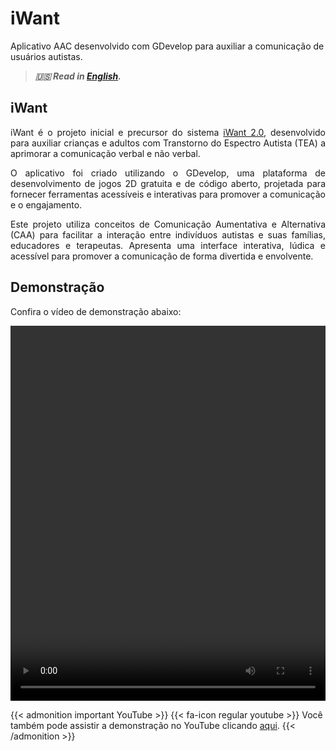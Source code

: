 # iWant


Aplicativo AAC desenvolvido com GDevelop para auxiliar a comunicação de usuários autistas.

<!--more-->

> ***🇺🇸 Read in [English](http://karinagante.github.io/iwant/).***

## iWant

<p align="justify">iWant é o projeto inicial e precursor do sistema <a href="karinagante.github.io/pt-br/iwant2.0/" target="_blank">iWant 2.0</a>, desenvolvido para auxiliar crianças e adultos com Transtorno do Espectro Autista (TEA) a aprimorar a comunicação verbal e não verbal.</p>

<p align="justify">O aplicativo foi criado utilizando o GDevelop, uma plataforma de desenvolvimento de jogos 2D gratuita e de código aberto, projetada para fornecer ferramentas acessíveis e interativas para promover a comunicação e o engajamento.</p>

<p align="justify">Este projeto utiliza conceitos de Comunicação Aumentativa e Alternativa (CAA) para facilitar a interação entre indivíduos autistas e suas famílias, educadores e terapeutas. Apresenta uma interface interativa, lúdica e acessível para promover a comunicação de forma divertida e envolvente.</p>

## Demonstração

<p align="justify">Confira o vídeo de demonstração abaixo:</p>

<video width="100%" height="600" controls>
  <source src="/iwant/videoplayback.mp4" type="video/mp4">
</video>

{{< admonition important YouTube >}} 
{{< fa-icon regular youtube >}} 
Você também pode assistir a demonstração no YouTube clicando [aqui](https://www.youtube.com/watch?v=gVsZOk-ds_c).
{{< /admonition >}}
